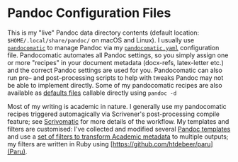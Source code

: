 # Pandoc Configuration Files #
This is my "live" Pandoc data directory contents (default location: `$HOME/.local/share/pandoc/` on macOS and Linux). I usually use [`pandocomatic`](https://github.com/htdebeer/pandocomatic) to manage Pandoc via my [`pandocomatic.yaml`](https://github.com/iandol/dotpandoc/blob/master/pandocomatic.yaml) configuration file. Pandocomatic automates all Pandoc settings, so you simply assign one or more "recipes" in your document metadata (docx-refs, latex-letter etc.) and the correct Pandoc settings are used for you. Pandocomatic can also run pre– and post–processing scripts to help with tweaks Pandoc may not be able to implement directly. Some of my pandocomatic recipes are also available as [defaults files](https://pandoc.org/MANUAL.html#defaults-files) callable directly using `pandoc -d`

Most of my writing is academic in nature. I generally use my pandocomatic recipes triggered automagically via Scrivener's post-processing compile feature; see [Scrivomatic](https://github.com/iandol/scrivomatic) for more details of the workflow. My templates and filters are customised: I've collected and modified several [Pandoc templates](https://github.com/iandol/dotpandoc/tree/master/templates) and use a [set of filters to transform Academic metadata](https://github.com/iandol/dotpandoc/tree/master/filters) to multiple outputs; my filters are written in Ruby using [https://github.com/htdebeer/paru](Paru). 
